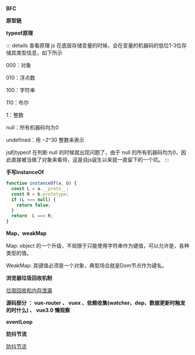 **BFC**

**原型链**

**typeof原理**

::: details 查看原理
js 在底层存储变量的时候，会在变量的机器码的低位1-3位存储其类型信息，如下所示

000：对象

010：浮点数

100：字符串

110：布尔

1：整数

null：所有机器码均为0

undefined：用 −2^30 整数来表示

js的typeof 在判断 null 的时候就出现问题了，由于 null 的所有机器码均为0，因此直接被当做了对象来看待，这是自js诞生以来就一直留下的一个坑。
:::

**手写instanceOf**

```js
function instanceOf(a, b) {
  const L = a.__proto__;
  const R = b.prototype;
  if (L === null) { 
    return false;
  } 
  return  L === R;
}
```

**Map、weakMap**

Map: object 的一个升级，不局限于只能使用字符串作为键值，可以允许是，各种类型的值。

WeakMap: 其键值必须是一个对象，典型场合就是Dom节点作为键名。

**浏览器垃圾回收机制**

[垃圾回收和内存泄漏](https://fuhao94.github.io/blog/blogs/javascript/gc.html)

**源码部分 ： vue-router 、 vuex 、依赖收集(watcher、dep、数据更新时触发的时什么) 、 vue3.0 懒观察**

**eventLoop**

**防抖节流**

[防抖节流](https://fuhao94.github.io/blog/blogs/javascript/防抖节流.html)
